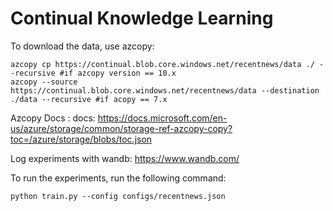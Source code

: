 # Continual Knowledge Learning

To download the data, use azcopy:
```
azcopy cp https://continual.blob.core.windows.net/recentnews/data ./ --recursive #if azcopy version == 10.x
azcopy --source https://continual.blob.core.windows.net/recentnews/data --destination ./data --recursive #if acopy == 7.x
```
Azcopy Docs : docs: https://docs.microsoft.com/en-us/azure/storage/common/storage-ref-azcopy-copy?toc=/azure/storage/blobs/toc.json

Log experiments with wandb: https://www.wandb.com/

To run the experiments, run the following command:
```
python train.py --config configs/recentnews.json
```
